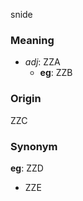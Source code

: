 snide
### Meaning
+ _adj_: ZZA
    + __eg__: ZZB

### Origin

ZZC

### Synonym

__eg__: ZZD

+ ZZE


